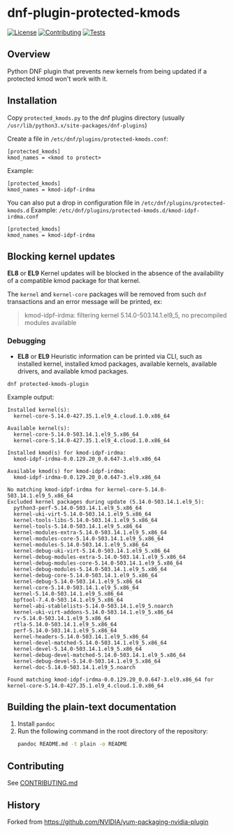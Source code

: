 # dnf-plugin-protected-kmods

[![License](https://img.shields.io/badge/License-Apache%202.0-blue.svg)](https://opensource.org/licenses/Apache-2.0)
[![Contributing](https://img.shields.io/badge/Contributing-Developer%20Certificate%20of%20Origin-violet)](https://developercertificate.org)
[![Tests](https://github.com/ctrliq/dnf-plugin-protected-kmods/actions/workflows/tests.yaml/badge.svg)](https://github.com/ctrliq/dnf-plugin-protected-kmods/actions/workflows/tests.yaml)

## Overview

Python DNF plugin that prevents new kernels from being updated if a protected kmod won't work with it.


## Installation

Copy `protected_kmods.py` to the dnf plugins directory (usually `/usr/lib/python3.x/site-packages/dnf-plugins`)

Create a file in `/etc/dnf/plugins/protected-kmods.conf`:
```
[protected_kmods]
kmod_names = <kmod to protect>
```

Example:
```
[protected_kmods]
kmod_names = kmod-idpf-irdma
```

You can also put a drop in configuration file in `/etc/dnf/plugins/protected-kmods.d`
Example:
`/etc/dnf/plugins/protected-kmods.d/kmod-idpf-irdma.conf`
```
[protected_kmods]
kmod_names = kmod-idpf-irdma
```


## Blocking kernel updates

**EL8** or **EL9**
Kernel updates will be blocked in the absence of the availability of a compatible kmod package for that kernel.

The `kernel` and `kernel-core` packages will be removed from such `dnf` transactions and an error message will be printed, ex:

> kmod-idpf-irdma: filtering kernel 5.14.0-503.14.1.el9_5, no precompiled modules available


### Debugging

* **EL8** or **EL9**
Heuristic information can be printed via CLI, such as installed kernel, installed kmod packages, available kernels, available drivers, and available kmod packages.

```shell
dnf protected-kmods-plugin
```

Example output:
```
Installed kernel(s):
  kernel-core-5.14.0-427.35.1.el9_4.cloud.1.0.x86_64

Available kernel(s):
  kernel-core-5.14.0-503.14.1.el9_5.x86_64
  kernel-core-5.14.0-427.35.1.el9_4.cloud.1.0.x86_64

Installed kmod(s) for kmod-idpf-irdma:
  kmod-idpf-irdma-0.0.129.20_0.0.647-3.el9.x86_64

Available kmod(s) for kmod-idpf-irdma:
  kmod-idpf-irdma-0.0.129.20_0.0.647-3.el9.x86_64

No matching kmod-idpf-irdma for kernel-core-5.14.0-503.14.1.el9_5.x86_64
Excluded kernel packages during update (5.14.0-503.14.1.el9_5):
  python3-perf-5.14.0-503.14.1.el9_5.x86_64
  kernel-uki-virt-5.14.0-503.14.1.el9_5.x86_64
  kernel-tools-libs-5.14.0-503.14.1.el9_5.x86_64
  kernel-tools-5.14.0-503.14.1.el9_5.x86_64
  kernel-modules-extra-5.14.0-503.14.1.el9_5.x86_64
  kernel-modules-core-5.14.0-503.14.1.el9_5.x86_64
  kernel-modules-5.14.0-503.14.1.el9_5.x86_64
  kernel-debug-uki-virt-5.14.0-503.14.1.el9_5.x86_64
  kernel-debug-modules-extra-5.14.0-503.14.1.el9_5.x86_64
  kernel-debug-modules-core-5.14.0-503.14.1.el9_5.x86_64
  kernel-debug-modules-5.14.0-503.14.1.el9_5.x86_64
  kernel-debug-core-5.14.0-503.14.1.el9_5.x86_64
  kernel-debug-5.14.0-503.14.1.el9_5.x86_64
  kernel-core-5.14.0-503.14.1.el9_5.x86_64
  kernel-5.14.0-503.14.1.el9_5.x86_64
  bpftool-7.4.0-503.14.1.el9_5.x86_64
  kernel-abi-stablelists-5.14.0-503.14.1.el9_5.noarch
  kernel-uki-virt-addons-5.14.0-503.14.1.el9_5.x86_64
  rv-5.14.0-503.14.1.el9_5.x86_64
  rtla-5.14.0-503.14.1.el9_5.x86_64
  perf-5.14.0-503.14.1.el9_5.x86_64
  kernel-headers-5.14.0-503.14.1.el9_5.x86_64
  kernel-devel-matched-5.14.0-503.14.1.el9_5.x86_64
  kernel-devel-5.14.0-503.14.1.el9_5.x86_64
  kernel-debug-devel-matched-5.14.0-503.14.1.el9_5.x86_64
  kernel-debug-devel-5.14.0-503.14.1.el9_5.x86_64
  kernel-doc-5.14.0-503.14.1.el9_5.noarch

Found matching kmod-idpf-irdma-0.0.129.20_0.0.647-3.el9.x86_64 for kernel-core-5.14.0-427.35.1.el9_4.cloud.1.0.x86_64
```

## Building the plain-text documentation

1. Install `pandoc`
2. Run the following command in the root directory of the repository:
   ```bash
   pandoc README.md -t plain -o README
   ```

## Contributing

See [CONTRIBUTING.md](CONTRIBUTING.md)

## History

Forked from https://github.com/NVIDIA/yum-packaging-nvidia-plugin
